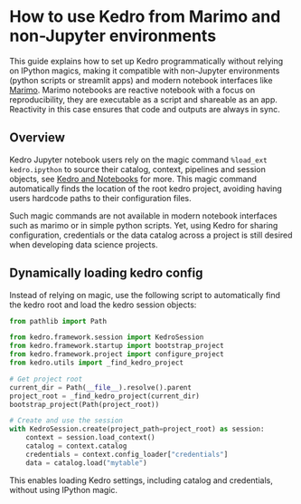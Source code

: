 # How to use Kedro from Marimo and non-Jupyter environments

This guide explains how to set up Kedro programmatically without relying on IPython magics, making it compatible with non-Jupyter environments (python scripts or streamlit apps) and modern notebook interfaces like [Marimo](https://marimo.io/). Marimo notebooks are reactive notebook with a focus on reproducibility, they are executable as a script and shareable as an app. Reactivity in this case ensures that code and outputs are always in sync.

## Overview

Kedro Jupyter notebook users rely on the magic command `%load_ext kedro.ipython` to source their catalog, context, pipelines and session objects, see [Kedro and Notebooks](../notebooks_and_ipython/kedro_and_notebooks.md) for more. This magic command automatically finds the location of the root kedro project, avoiding having users hardcode paths to their configuration files.

Such magic commands are not available in modern notebook interfaces such as marimo or in simple python scripts. Yet, using Kedro for sharing configuration, credentials or the data catalog across a project is still desired when developing data science projects.

## Dynamically loading kedro config

Instead of relying on magic, use the following script to automatically find the kedro root and load the kedro session objects:

```python
from pathlib import Path

from kedro.framework.session import KedroSession
from kedro.framework.startup import bootstrap_project
from kedro.framework.project import configure_project
from kedro.utils import _find_kedro_project

# Get project root
current_dir = Path(__file__).resolve().parent
project_root = _find_kedro_project(current_dir)
bootstrap_project(Path(project_root))

# Create and use the session
with KedroSession.create(project_path=project_root) as session:
    context = session.load_context()
    catalog = context.catalog
    credentials = context.config_loader["credentials"]
    data = catalog.load("mytable")
```

This enables loading Kedro settings, including catalog and credentials, without using IPython magic.
